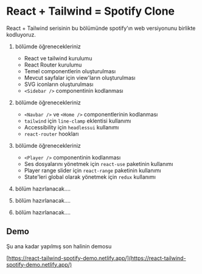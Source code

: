 # React + Tailwind = Spotify Clone

React + Tailwind serisinin bu bölümünde spotify'ın web versiyonunu birlikte kodluyoruz.

1. bölümde öğrenecekleriniz
    - React ve tailwind kurulumu
    - React Router kurulumu
    - Temel componentlerin oluşturulması
    - Mevcut sayfalar için view'ların oluşturulması
    - SVG iconların oluşturulması
    - `<Sidebar />` componentinin kodlanması

2. bölümde öğrenecekleriniz
   - `<Navbar />` ve `<Home />` componentlerinin kodlanması
   - `tailwind` için `line-clamp` eklentisi kullanımı
   - Accessibility için `headlessui` kullanımı
   - `react-router` hookları
3. bölümde öğrenecekleriniz
   - `<Player />` componentinin kodlanması
   - Ses dosyalarını yönetmek için `react-use` paketinin kullanımı
   - Player range slider için `react-range` paketinin kullanımı
   - State'leri global olarak yönetmek için `redux` kullanımı
4. bölüm hazırlanacak....
5. bölüm hazırlanacak....
6. bölüm hazırlanacak....

## Demo

Şu ana kadar yapılmış son halinin demosu

[https://react-tailwind-spotify-demo.netlify.app/](https://react-tailwind-spotify-demo.netlify.app/)
